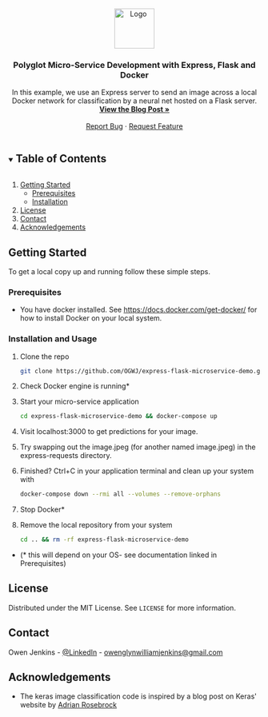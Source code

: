 <!-- PROJECT LOGO -->
<br />
<p align="center">
  <a href="https://github.com/OGWJ/express-flask-microservice-demo">
    <img src="https://ogwj-public-bucket.s3.eu-west-2.amazonaws.com/favicon.png" alt="Logo" width="80" height="80">
  </a>

  <h3 align="center">Polyglot Micro-Service Development with Express, Flask and Docker</h3>

  <p align="center">
    In this example, we use an Express server to send an image across a local Docker network for classification by a neural net hosted on a Flask server.
    <br />
    <a href="https://github.com/OGWJ/express-flask-microservice-demo"><strong>View the Blog Post »</strong></a>
    <br />
    <br />
    <a href="https://github.com/OGWJ/express-flask-microservice-demo/issues">Report Bug</a>
    ·
    <a href="https://github.com/OGWJ/express-flask-microservice-demo/issues">Request Feature</a>
  </p>
</p>

<!-- TABLE OF CONTENTS -->
<details open="open">
  <summary><h2 style="display: inline-block">Table of Contents</h2></summary>
  <ol>
    <li>
      <a href="#getting-started">Getting Started</a>
      <ul>
        <li><a href="#prerequisites">Prerequisites</a></li>
        <li><a href="#prerequisites">Installation</a></li>
      </ul>
    </li>
    <li><a href="#license">License</a></li>
    <li><a href="#contact">Contact</a></li>
    <li><a href="#acknowledgements">Acknowledgements</a></li>
  </ol>
</details>

<!-- GETTING STARTED -->
## Getting Started

To get a local copy up and running follow these simple steps.

### Prerequisites

* You have docker installed. See https://docs.docker.com/get-docker/ for how to install Docker on your local system.

### Installation and Usage
1. Clone the repo
   ```sh
   git clone https://github.com/OGWJ/express-flask-microservice-demo.git
   ```
2. Check Docker engine is running\*
3. Start your micro-service application
    ```sh
    cd express-flask-microservice-demo && docker-compose up
    ```
4. Visit localhost:3000 to get predictions for your image.

5. Try swapping out the image.jpeg (for another named image.jpeg) in the express-requests directory.

6. Finished? Ctrl+C in your application terminal and clean up your system with
    ```sh
    docker-compose down --rmi all --volumes --remove-orphans
    ```
7. Stop Docker\*

8. Remove the local repository from your system
    ```sh
    cd .. && rm -rf express-flask-microservice-demo
    ```

* (\* this will depend on your OS- see documentation linked in Prerequisites)

<!-- LICENSE -->
## License

Distributed under the MIT License. See `LICENSE` for more information.

<!-- CONTACT -->
## Contact

Owen Jenkins - [@LinkedIn](https://www.linkedin.com/in/owenglynwilliamjenkins/) - owenglynwilliamjenkins@gmail.com

<!-- ACKNOWLEDGEMENTS -->
## Acknowledgements

* The keras image classification code is inspired by a blog post on Keras' website by [Adrian Rosebrock](https://blog.keras.io/building-a-simple-keras-deep-learning-rest-api.html)